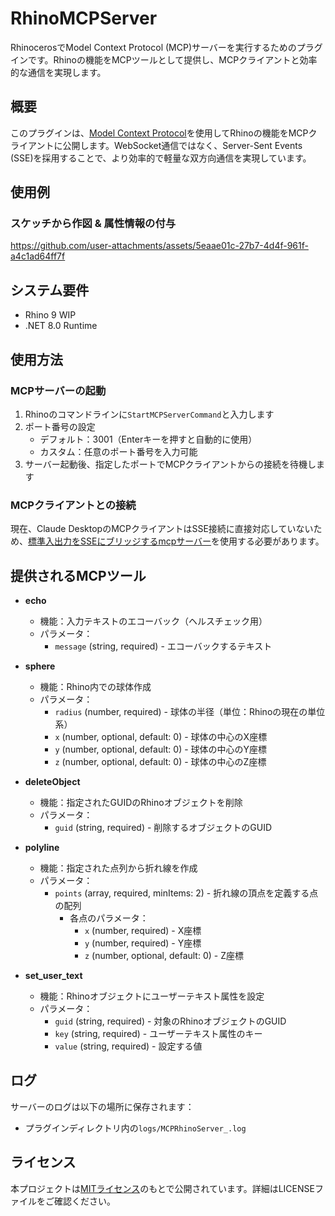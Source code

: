 # RhinoMCPServer

RhinocerosでModel Context Protocol (MCP)サーバーを実行するためのプラグインです。Rhinoの機能をMCPツールとして提供し、MCPクライアントと効率的な通信を実現します。

## 概要

このプラグインは、[Model Context Protocol](https://github.com/modelcontextprotocol/csharp-sdk)を使用してRhinoの機能をMCPクライアントに公開します。WebSocket通信ではなく、Server-Sent Events (SSE)を採用することで、より効率的で軽量な双方向通信を実現しています。

## 使用例
### スケッチから作図 & 属性情報の付与
https://github.com/user-attachments/assets/5eaae01c-27b7-4d4f-961f-a4c1ad64ff7f

## システム要件

- Rhino 9 WIP
- .NET 8.0 Runtime

## 使用方法

### MCPサーバーの起動

1. Rhinoのコマンドラインに`StartMCPServerCommand`と入力します
2. ポート番号の設定
   - デフォルト：3001（Enterキーを押すと自動的に使用）
   - カスタム：任意のポート番号を入力可能
3. サーバー起動後、指定したポートでMCPクライアントからの接続を待機します

### MCPクライアントとの接続

現在、Claude DesktopのMCPクライアントはSSE接続に直接対応していないため、[標準入出力をSSEにブリッジするmcpサーバー](https://github.com/boilingdata/mcp-server-and-gw)を使用する必要があります。

## 提供されるMCPツール

- **echo**
  - 機能：入力テキストのエコーバック（ヘルスチェック用）
  - パラメータ：
    - `message` (string, required) - エコーバックするテキスト

- **sphere**
  - 機能：Rhino内での球体作成
  - パラメータ：
    - `radius` (number, required) - 球体の半径（単位：Rhinoの現在の単位系）
    - `x` (number, optional, default: 0) - 球体の中心のX座標
    - `y` (number, optional, default: 0) - 球体の中心のY座標
    - `z` (number, optional, default: 0) - 球体の中心のZ座標

- **deleteObject**
  - 機能：指定されたGUIDのRhinoオブジェクトを削除
  - パラメータ：
    - `guid` (string, required) - 削除するオブジェクトのGUID
- **polyline**
  - 機能：指定された点列から折れ線を作成
  - パラメータ：
    - `points` (array, required, minItems: 2) - 折れ線の頂点を定義する点の配列
      - 各点のパラメータ：
        - `x` (number, required) - X座標
        - `y` (number, required) - Y座標
        - `z` (number, optional, default: 0) - Z座標

- **set_user_text**
  - 機能：Rhinoオブジェクトにユーザーテキスト属性を設定
  - パラメータ：
    - `guid` (string, required) - 対象のRhinoオブジェクトのGUID
    - `key` (string, required) - ユーザーテキスト属性のキー
    - `value` (string, required) - 設定する値


## ログ

サーバーのログは以下の場所に保存されます：
- プラグインディレクトリ内の`logs/MCPRhinoServer_.log`

## ライセンス

本プロジェクトは[MITライセンス](./LICENSE)のもとで公開されています。詳細はLICENSEファイルをご確認ください。
